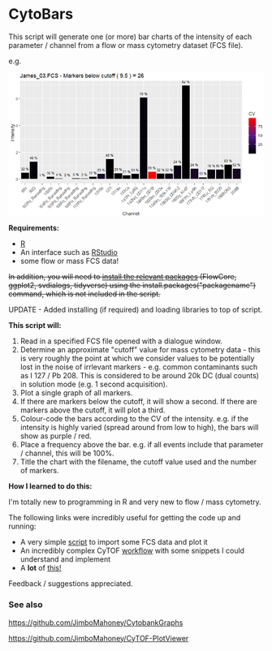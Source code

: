# CytoBars

This script will generate one (or more) bar charts of the intensity of each parameter / channel from a flow or mass cytometry dataset (FCS file).

e.g.

<img src="https://raw.githubusercontent.com/JimboMahoney/CytoBars/master/2019-10-11 13_02_58-Window.png"
  align="center" />

<b>Requirements:</b>
 - [R](https://cran.r-project.org/) 
 - An interface such as [RStudio](https://www.rstudio.com/) 
 - some flow or mass FCS data!
 
 
~~In addition, you will need to [install the relevant packages](https://www.datacamp.com/community/tutorials/r-packages-guide) (FlowCore, ggplot2, svdialogs, tidyverse) using the install.packages("packagename") command, which is not included in the script.~~

UPDATE - Added installing (if required) and loading libraries to top of script.

<b>This script will:</b>

1) Read in a specified FCS file opened with a dialogue window.
2) Determine an approximate "cutoff" value for mass cytometry data - this is very roughly the point at which we consider values to be potentially lost in the noise of irrlevant markers - e.g. common contaminants such as I 127 / Pb 208. This is considered to be around 20k DC (dual counts) in solution mode (e.g. 1 second acquisition).
3) Plot a single graph of all markers. 
4) If there are markers below the cutoff, it will show a second. If there are markers above the cutoff, it will plot a third.
5) Colour-code the bars according to the CV of the intensity. e.g. if the intensity is highly varied (spread around from low to high), the bars will show as purple / red.
6) Place a frequency above the bar. e.g. if all events include that parameter / channel, this will be 100%. 
7) Title the chart with the filename, the cutoff value used and the number of markers.

<b> How I learned to do this: </b>

I'm totally new to programming in R and very new to flow / mass cytometry.

The following links were incredibly useful for getting the code up and running:

- A very simple [script](http://rforbiochemists.blogspot.com/2015/07/opening-and-plotting-some-flow.html) to import some FCS data and plot it
- An incredibly complex CyTOF [workflow](https://www.bioconductor.org/help/course-materials/2017/BioC2017/Day2/Workshops/CyTOF/doc/cytofWorkflow_BioC2017workshop.html) with some snippets I could understand and implement
- A <b>lot</b> of [this!](https://www.google.com/)





Feedback / suggestions appreciated.

### See also 

https://github.com/JimboMahoney/CytobankGraphs

https://github.com/JimboMahoney/CyTOF-PlotViewer



